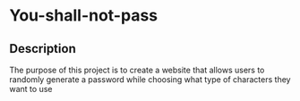 # You-shall-not-pass

## Description

The purpose of this project is to create a website that allows users to randomly generate a password while choosing what type of characters they want to use

